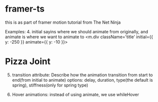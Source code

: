 # framer-ts

this is as part of framer motion tutorial from The Net Ninja

Examples: 4.
initial sayins where we should animate from originally, and animate is where we want to animate to
<m.div className='title' initial={{ y: -250 }} animate={{ y: -10 }}>

<h1>Pizza Joint</h1>
</m.div>

5. transition attribute: Describe how the animation transition from start to end(from initial to animate)
   options: delay, duration, type(the default is spring), stiffness(only for spring type)

6. Hover animations:
   instead of using animate, we use whileHover

